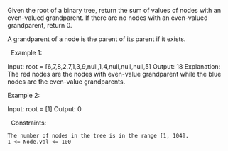 Given the root of a binary tree, return the sum of values of nodes with an even-valued grandparent. If there are no nodes with an even-valued grandparent, return 0.

A grandparent of a node is the parent of its parent if it exists.

 
Example 1:

Input: root = [6,7,8,2,7,1,3,9,null,1,4,null,null,null,5]
Output: 18
Explanation: The red nodes are the nodes with even-value grandparent while the blue nodes are the even-value grandparents.


Example 2:

Input: root = [1]
Output: 0


 
Constraints:


	The number of nodes in the tree is in the range [1, 104].
	1 <= Node.val <= 100

